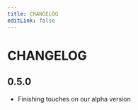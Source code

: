 ```yaml
---
title: CHANGELOG
editLink: false
---
```


# CHANGELOG

## 0.5.0
* Finishing touches on our alpha version
